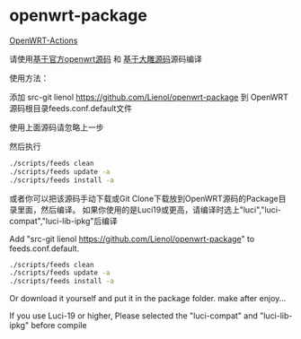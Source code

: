 # openwrt-package


[OpenWRT-Actions](https://github.com/Lienol/openwrt-actions/actions)

请使用[基于官方openwrt源码](https://github.com/Lienol/openwrt) 和 [基于大雕源码](https://github.com/Lienol/openwrt/tree/dev-lean-lede)源码编译

使用方法：

添加 src-git lienol https://github.com/Lienol/openwrt-package 到 OpenWRT源码根目录feeds.conf.default文件

使用上面源码请忽略上一步

然后执行
```bash
./scripts/feeds clean
./scripts/feeds update -a
./scripts/feeds install -a
```
或者你可以把该源码手动下载或Git Clone下载放到OpenWRT源码的Package目录里面，然后编译。
如果你使用的是Luci19或更高，请编译时选上"luci","luci-compat","luci-lib-ipkg"后编译

Add "src-git lienol https://github.com/Lienol/openwrt-package" to feeds.conf.default.

```bash
./scripts/feeds clean
./scripts/feeds update -a
./scripts/feeds install -a
```

Or download it yourself and put it in the package folder.
make after enjoy...

If you use Luci-19 or higher, Please selected the "luci-compat" and "luci-lib-ipkg" before compile
